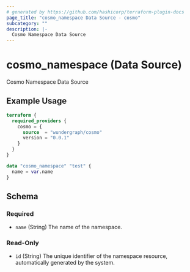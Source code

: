 ```yaml
---
# generated by https://github.com/hashicorp/terraform-plugin-docs
page_title: "cosmo_namespace Data Source - cosmo"
subcategory: ""
description: |-
  Cosmo Namespace Data Source
---
```


# cosmo_namespace (Data Source)

Cosmo Namespace Data Source

## Example Usage

```terraform
terraform {
  required_providers {
    cosmo = {
      source  = "wundergraph/cosmo"
      version = "0.0.1"
    }
  }
}

data "cosmo_namespace" "test" {
  name = var.name
}
```

<!-- schema generated by tfplugindocs -->
## Schema

### Required

- `name` (String) The name of the namespace.

### Read-Only

- `id` (String) The unique identifier of the namespace resource, automatically generated by the system.
